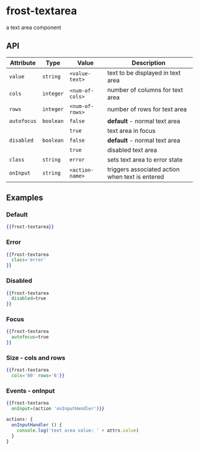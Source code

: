 # frost-textarea
a text area component




## API
| Attribute | Type | Value | Description |
| --------- | ---- | ----- | ----------- |
| `value` | `string` |`<value-text>`| text to be displayed in text area |
| `cols` | `integer` |`<num-of-cols>`| number of columns for text area |
| `rows` | `integer` |`<num-of-rows>`| number of rows for text area |
| `autofocus` | `boolean` |`false`| **default** - normal text area |
|  |  |`true`| text area in focus |
| `disabled` | `boolean` | `false` | **default** - normal text area |
| | | `true` | disabled text area |
| `class` | `string` | `error` | sets text area to error state |
| `onInput` | `string` |`<action-name>`| triggers associated action when text is entered |

## Examples

### Default
```handlebars
{{frost-textarea}}
```

### Error
```handlebars
{{frost-textarea
  class='error'
}}
```
### Disabled
```handlebars
{{frost-textarea
  disabled=true
}}
```

### Focus
```handlebars
{{frost-textarea
  autofocus=true
}}
```

### Size - cols and rows
```handlebars
{{frost-textarea
  cols='80' rows='6'}}
```

### Events - onInput
```handlebars
{{frost-textarea
  onInput=(action 'onInputHandler')}}
```

```javascript
actions: {
  onInputHandler () {
    console.log('text area value: ' + attrs.value)
  }
}
```
